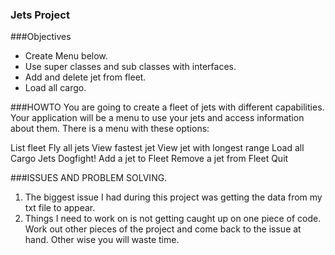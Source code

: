 ### Jets Project

###Objectives
* Create Menu below.
* Use super classes and sub classes with interfaces.
* Add and delete jet from fleet.
* Load all cargo.


###HOWTO
You are going to create a fleet of jets with different capabilities. Your application will be a menu to use your jets and access information about them.
There is a menu with these options:

List fleet
Fly all jets
View fastest jet
View jet with longest range
Load all Cargo Jets
Dogfight!
Add a jet to Fleet
Remove a jet from Fleet
Quit

###ISSUES AND PROBLEM SOLVING.
1. The biggest issue I had during this project was getting the data from my txt file to appear.
2. Things I need to work on is not getting caught up on one piece of code. Work out other pieces of the project and come back to the issue at hand. Other wise you will waste time.
